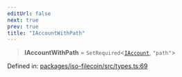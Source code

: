 ```yaml
---
editUrl: false
next: true
prev: true
title: "IAccountWithPath"
---
```


> **IAccountWithPath** = `SetRequired`\<[`IAccount`](/api/iso-filecoin/types/interfaces/iaccount/), `"path"`\>

Defined in: [packages/iso-filecoin/src/types.ts:69](https://github.com/hugomrdias/filecoin/blob/main/packages/iso-filecoin/src/types.ts#L69)
